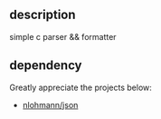 ## description

simple c parser && formatter

## dependency

Greatly appreciate the projects below:

* [nlohmann/json](https://github.com/nlohmann/json)
